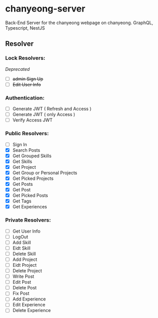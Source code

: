# chanyeong-server

Back-End Server for the chanyeong webpage on chanyeong. GraphQL, Typescript, NestJS

## Resolver

### Lock Resolvers:

_Deprecated_

- [ ] ~~admin Sign Up~~
- [ ] ~~Edit User Info~~

### Authentication:

- [ ] Generate JWT ( Refresh and Access )
- [ ] Generate JWT ( only Access )
- [ ] Verify Access JWT

### Public Resolvers:

- [ ] Sign In
- [x] Search Posts
- [x] Get Grouped Skills
- [x] Get Skills
- [x] Get Project
- [x] Get Group or Personal Projects
- [x] Get Picked Projects
- [x] Get Posts
- [x] Get Post
- [x] Get Picked Posts
- [x] Get Tags
- [x] Get Experiences

### Private Resolvers:

- [ ] Get User Info
- [ ] LogOut
- [ ] Add Skill
- [ ] Eidt Skill
- [ ] Delete Skill
- [ ] Add Project
- [ ] Eidt Project
- [ ] Delete Project
- [ ] Write Post
- [ ] Edit Post
- [ ] Delete Post
- [ ] Fix Post
- [ ] Add Experience
- [ ] Edit Experience
- [ ] Delete Experience

